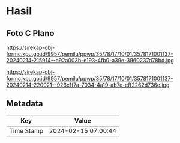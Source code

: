 # Hasil

## Foto C Plano

https://sirekap-obj-formc.kpu.go.id/9957/pemilu/ppwp/35/78/17/10/01/3578171001137-20240214-215914--a92a003b-e193-4fb0-a39e-3960237d78bd.jpg

https://sirekap-obj-formc.kpu.go.id/9957/pemilu/ppwp/35/78/17/10/01/3578171001137-20240214-220021--926c1f7a-7034-4a19-ab7e-cff2262d736e.jpg


## Metadata

| Key        | Value               |
| ---------- | ------------------- |
| Time Stamp | 2024-02-15 07:00:44 |



